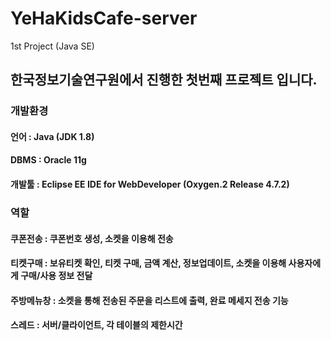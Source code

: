 # YeHaKidsCafe-server
1st Project (Java SE)

## 한국정보기술연구원에서 진행한 첫번째 프로젝트 입니다.
### 개발환경
#### 언어 : Java (JDK 1.8)
#### DBMS : Oracle 11g
#### 개발툴 : Eclipse EE IDE for WebDeveloper (Oxygen.2 Release 4.7.2)

### 역할
#### 쿠폰전송 : 쿠폰번호 생성, 소켓을 이용해 전송
#### 티켓구매 : 보유티켓 확인, 티켓 구매, 금액 계산, 정보업데이트, 소켓을 이용해 사용자에게 구매/사용 정보 전달
#### 주방메뉴창 : 소켓을 통해 전송된 주문을 리스트에 출력, 완료 메세지 전송 기능
#### 스레드 : 서버/클라이언트, 각 테이블의 제한시간
